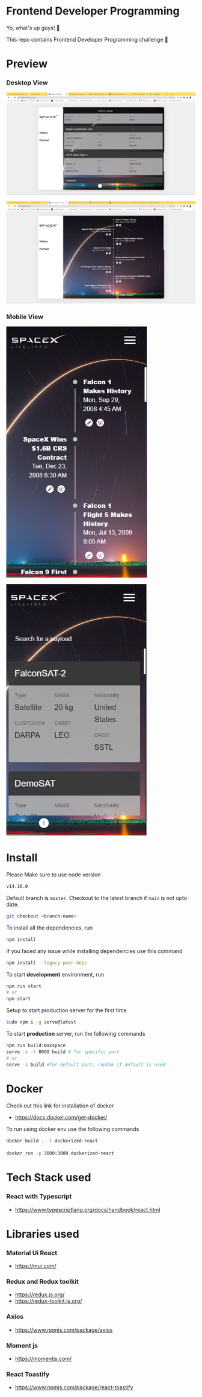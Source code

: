 # Frontend Developer Programming
Yo, what's up guys! 🥳

This repo contains Frontend Developer Programming challenge 🌠
# Preview 


### Desktop View
![image description](./src/app/assets/images/desk.png)

![image description](./src/app/assets/images/historydesk.png)

### Mobile View
![image description](./src/app/assets/images/phone.png)

![image description](./src/app/assets/images/payload_phone.png)

# Install

Please Make sure to use node version 

```sh
v14.16.0
```

Default branch is `master`. Checkout to the latest branch if `main` is not upto date.

```sh
git checkout <branch-name>
```

To install all the dependencies, run

```sh
npm install 
```
If you faced any issue while installing dependencies use this command

```sh
npm install --legacy-peer-deps
```

To start **development** environment, run

```sh
npm run start
# or
npm start
```

Setup to start production server for the first time

```sh
sudo npm i -g serve@latest
```

To start **production** server, run the following commands

```sh
npm run build:maxspace
serve -s -l 8080 build # for specific port
# or
serve -s build #for default port, random if default is used
```
# Docker 

Check out this link for installation of docker

- https://docs.docker.com/get-docker/

To run using docker env use the following commands

```sh
docker build . -t dockerized-react

docker run -p 3000:3000 dockerized-react
```


# Tech Stack used

### React with Typescript
- https://www.typescriptlang.org/docs/handbook/react.html

# Libraries used

### Material Ui React

- https://mui.com/

### Redux and Redux toolkit

- https://redux.js.org/
- https://redux-toolkit.js.org/

### Axios

- https://www.npmjs.com/package/axios

### Moment js

- https://momentjs.com/

### React Toastify

- https://www.npmjs.com/package/react-toastify
